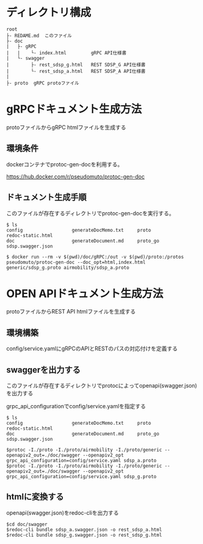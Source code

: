 # ディレクトリ構成

```
root
├- REDAME.md  このファイル
├- doc 
|   ├- gRPC
|	|    └- index.html         gRPC API仕様書
|	└- swagger
|	     ├- rest_sdsp_g.html   REST SDSP_G API仕様書
|	     └- rest_sdsp_a.html   REST SDSP_A API仕様書
|
├- proto  gRPC protoファイル
```

# gRPCドキュメント生成方法

protoファイルからgRPC htmlファイルを生成する

## 環境条件

dockerコンテナでprotoc-gen-docを利用する。

https://hub.docker.com/r/pseudomuto/protoc-gen-doc

## ドキュメント生成手順
このファイルが存在するディレクトリでprotoc-gen-docを実行する。

```
$ ls
config                  generateDocMemo.txt     proto                   redoc-static.html
doc                     generateDocument.md     proto_go                sdsp.swagger.json

$ docker run --rm -v $(pwd)/doc/gRPC:/out -v $(pwd)/proto:/protos pseudomuto/protoc-gen-doc --doc_opt=html,index.html generic/sdsp_g.proto airmobility/sdsp_a.proto 
```

# OPEN APIドキュメント生成方法

protoファイルからREST API htmlファイルを生成する

## 環境構築
config/service.yamlにgRPCのAPIとRESTのパスの対応付けを定義する

## swaggerを出力する
このファイルが存在するディレクトリでprotocによってopenapi(swagger.json)を出力する

grpc_api_configurationでconfig/service.yamlを指定する


```
$ ls
config                  generateDocMemo.txt     proto                   redoc-static.html
doc                     generateDocument.md     proto_go                sdsp.swagger.json

$protoc -I./proto -I./proto/airmobility -I./proto/generic --openapiv2_out=./doc/swagger --openapiv2_opt grpc_api_configuration=config/service.yaml sdsp_a.proto
$protoc -I./proto -I./proto/airmobility -I./proto/generic --openapiv2_out=./doc/swagger --openapiv2_opt grpc_api_configuration=config/service.yaml sdsp_g.proto
```


## htmlに変換する
openapi(swagger.json)をredoc-cliを出力する

```
$cd doc/swagger
$redoc-cli bundle sdsp_a.swagger.json -o rest_sdsp_a.html
$redoc-cli bundle sdsp_g.swagger.json -o rest_sdsp_g.html
```

